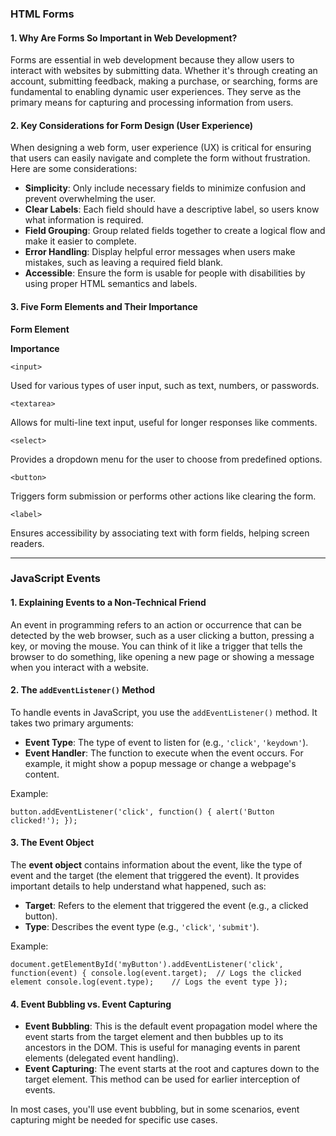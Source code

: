 
### HTML Forms

#### 1. Why Are Forms So Important in Web Development?

Forms are essential in web development because they allow users to interact with websites by submitting data. Whether it's through creating an account, submitting feedback, making a purchase, or searching, forms are fundamental to enabling dynamic user experiences. They serve as the primary means for capturing and processing information from users.

#### 2. Key Considerations for Form Design (User Experience)

When designing a web form, user experience (UX) is critical for ensuring that users can easily navigate and complete the form without frustration. Here are some considerations:

-   **Simplicity**: Only include necessary fields to minimize confusion and prevent overwhelming the user.
-   **Clear Labels**: Each field should have a descriptive label, so users know what information is required.
-   **Field Grouping**: Group related fields together to create a logical flow and make it easier to complete.
-   **Error Handling**: Display helpful error messages when users make mistakes, such as leaving a required field blank.
-   **Accessible**: Ensure the form is usable for people with disabilities by using proper HTML semantics and labels.

#### 3. Five Form Elements and Their Importance

**Form Element**

**Importance**

`<input>`

Used for various types of user input, such as text, numbers, or passwords.

`<textarea>`

Allows for multi-line text input, useful for longer responses like comments.

`<select>`

Provides a dropdown menu for the user to choose from predefined options.

`<button>`

Triggers form submission or performs other actions like clearing the form.

`<label>`

Ensures accessibility by associating text with form fields, helping screen readers.

----------

### JavaScript Events

#### 1. Explaining Events to a Non-Technical Friend

An event in programming refers to an action or occurrence that can be detected by the web browser, such as a user clicking a button, pressing a key, or moving the mouse. You can think of it like a trigger that tells the browser to do something, like opening a new page or showing a message when you interact with a website.

#### 2. The `addEventListener()` Method

To handle events in JavaScript, you use the `addEventListener()` method. It takes two primary arguments:

-   **Event Type**: The type of event to listen for (e.g., `'click'`, `'keydown'`).
-   **Event Handler**: The function to execute when the event occurs. For example, it might show a popup message or change a webpage's content.

Example:

`button.addEventListener('click', function() {
  alert('Button clicked!');
});` 

#### 3. The Event Object

The **event object** contains information about the event, like the type of event and the target (the element that triggered the event). It provides important details to help understand what happened, such as:

-   **Target**: Refers to the element that triggered the event (e.g., a clicked button).
-   **Type**: Describes the event type (e.g., `'click'`, `'submit'`).

Example:

`document.getElementById('myButton').addEventListener('click', function(event) {
  console.log(event.target);  // Logs the clicked element
  console.log(event.type);    // Logs the event type
});` 

#### 4. Event Bubbling vs. Event Capturing

-   **Event Bubbling**: This is the default event propagation model where the event starts from the target element and then bubbles up to its ancestors in the DOM. This is useful for managing events in parent elements (delegated event handling).
-   **Event Capturing**: The event starts at the root and captures down to the target element. This method can be used for earlier interception of events.

In most cases, you'll use event bubbling, but in some scenarios, event capturing might be needed for specific use cases.